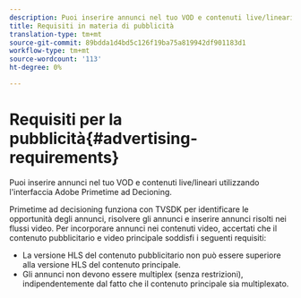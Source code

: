 ```yaml
---
description: Puoi inserire annunci nel tuo VOD e contenuti live/lineari utilizzando l'interfaccia Adobe Primetime ad Decioning.
title: Requisiti in materia di pubblicità
translation-type: tm+mt
source-git-commit: 89bdda1d4bd5c126f19ba75a819942df901183d1
workflow-type: tm+mt
source-wordcount: '113'
ht-degree: 0%

---
```



# Requisiti per la pubblicità{#advertising-requirements}

Puoi inserire annunci nel tuo VOD e contenuti live/lineari utilizzando l&#39;interfaccia Adobe Primetime ad Decioning.

<!--<a id="section_4889E0ED7A4241D98E61AD6C846B84B6"></a>-->

Primetime ad decisioning funziona con TVSDK per identificare le opportunità degli annunci, risolvere gli annunci e inserire annunci risolti nei flussi video.
Per incorporare annunci nei contenuti video, accertati che il contenuto pubblicitario e video principale soddisfi i seguenti requisiti:

* La versione HLS del contenuto pubblicitario non può essere superiore alla versione HLS del contenuto principale.
* Gli annunci non devono essere multiplex (senza restrizioni), indipendentemente dal fatto che il contenuto principale sia multiplexato.

